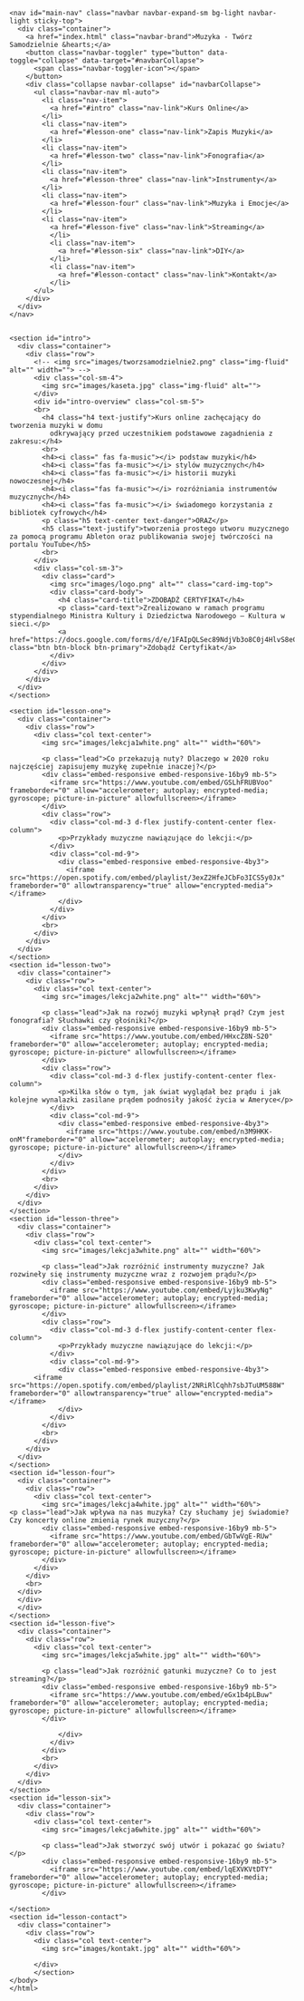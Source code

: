 <!DOCTYPE html>

<html lang="en">

<head>
  <meta charset="UTF-8">
  <meta name="viewport" content="width=device-width, initial-scale=1.0">
  <meta http-equiv="X-UA-Compatible" content="ie=edge">
  <link rel="stylesheet" href="https://stackpath.bootstrapcdn.com/bootstrap/4.4.1/css/bootstrap.min.css" integrity="sha384-Vkoo8x4CGsO3+Hhxv8T/Q5PaXtkKtu6ug5TOeNV6gBiFeWPGFN9MuhOf23Q9Ifjh" crossorigin="anonymous">
  <link rel="stylesheet" href="https://cdnjs.cloudflare.com/ajax/libs/font-awesome/5.14.0/css/all.min.css" integrity="sha512-1PKOgIY59xJ8Co8+NE6FZ+LOAZKjy+KY8iq0G4B3CyeY6wYHN3yt9PW0XpSriVlkMXe40PTKnXrLnZ9+fkDaog==" crossorigin="anonymous" />
  <link rel="stylesheet" href="./style.css">
  <title>Muzyka - Twórz Samodzielnie &hearts;</title>
  </head>
  <body>

    <nav id="main-nav" class="navbar navbar-expand-sm bg-light navbar-light sticky-top">
      <div class="container">
        <a href="index.html" class="navbar-brand">Muzyka - Twórz Samodzielnie &hearts;</a>
        <button class="navbar-toggler" type="button" data-toggle="collapse" data-target="#navbarCollapse">
          <span class="navbar-toggler-icon"></span>
        </button>
        <div class="collapse navbar-collapse" id="navbarCollapse">
          <ul class="navbar-nav ml-auto">
            <li class="nav-item">
              <a href="#intro" class="nav-link">Kurs Online</a>
            </li>
            <li class="nav-item">
              <a href="#lesson-one" class="nav-link">Zapis Muzyki</a>
            </li>
            <li class="nav-item">
              <a href="#lesson-two" class="nav-link">Fonografia</a>
            </li>
            <li class="nav-item">
              <a href="#lesson-three" class="nav-link">Instrumenty</a>
            </li>
            <li class="nav-item">
              <a href="#lesson-four" class="nav-link">Muzyka i Emocje</a>
            </li>
            <li class="nav-item">
              <a href="#lesson-five" class="nav-link">Streaming</a>
              </li>
              <li class="nav-item">
                <a href="#lesson-six" class="nav-link">DIY</a>
              </li>
              <li class="nav-item">
                <a href="#lesson-contact" class="nav-link">Kontakt</a>
              </li>
          </ul>
        </div>
      </div>
    </nav>


    <section id="intro">
      <div class="container">
        <div class="row">
          <!-- <img src="images/tworzsamodzielnie2.png" class="img-fluid" alt="" width=""> -->
          <div class="col-sm-4">
            <img src="images/kaseta.jpg" class="img-fluid" alt="">
          </div>
          <div id="intro-overview" class="col-sm-5">
          <br>
            <h4 class="h4 text-justify">Kurs online zachęcający do tworzenia muzyki w domu
              odkrywający przed uczestnikiem podstawowe zagadnienia z zakresu:</h4>
            <br>
            <h4><i class=" fas fa-music"></i> podstaw muzyki</h4>
            <h4><i class="fas fa-music"></i> stylów muzycznych</h4>
            <h4><i class="fas fa-music"></i> historii muzyki nowoczesnej</h4>
            <h4><i class="fas fa-music"></i> rozróżniania instrumentów muzycznych</h4>
            <h4><i class="fas fa-music"></i> świadomego korzystania z bibliotek cyfrowych</h4>
            <p class="h5 text-center text-danger">ORAZ</p>
            <h5 class="text-justify">tworzenia prostego utworu muzycznego za pomocą programu Ableton oraz publikowania swojej twórczości na portalu YouTube</h5>
            <br>
          </div>
          <div class="col-sm-3">
            <div class="card">
              <img src="images/logo.png" alt="" class="card-img-top">
              <div class="card-body">
                <h4 class="card-title">ZDOBĄDŹ CERTYFIKAT</h4>
                <p class="card-text">Zrealizowano w ramach programu stypendialnego Ministra Kultury i Dziedzictwa Narodowego – Kultura w sieci.</p>
                <a href="https://docs.google.com/forms/d/e/1FAIpQLSec89NdjVb3o8C0j4HlvS8eCnnb2SBEcG4Bm2hPJ4qaFDvqDA/viewform" class="btn btn-block btn-primary">Zdobądź Certyfikat</a>
              </div>
            </div>
          </div>
        </div>
      </div>
    </section>

    <section id="lesson-one">
      <div class="container">
        <div class="row">
          <div class="col text-center">
            <img src="images/lekcja1white.png" alt="" width="60%">

            <p class="lead">Co przekazują nuty? Dlaczego w 2020 roku najczęściej zapisujemy muzykę zupełnie inaczej?</p>
            <div class="embed-responsive embed-responsive-16by9 mb-5">
              <iframe src="https://www.youtube.com/embed/GSLhFRUBVoo" frameborder="0" allow="accelerometer; autoplay; encrypted-media; gyroscope; picture-in-picture" allowfullscreen></iframe>
            </div>
            <div class="row">
              <div class="col-md-3 d-flex justify-content-center flex-column">
                <p>Przykłady muzyczne nawiązujące do lekcji:</p>
              </div>
              <div class="col-md-9">
                <div class="embed-responsive embed-responsive-4by3">
                  <iframe src="https://open.spotify.com/embed/playlist/3exZ2HfeJCbFo3ICS5y0Jx" frameborder="0" allowtransparency="true" allow="encrypted-media"></iframe>
                </div>
              </div>
            </div>
            <br>
          </div>
        </div>
      </div>
    </section>
    <section id="lesson-two">
      <div class="container">
        <div class="row">
          <div class="col text-center">
            <img src="images/lekcja2white.png" alt="" width="60%">

            <p class="lead">Jak na rozwój muzyki wpłynął prąd? Czym jest fonografia? Słuchawki czy głośniki?</p>
            <div class="embed-responsive embed-responsive-16by9 mb-5">
              <iframe src="https://www.youtube.com/embed/HHxcZ8N-S20" frameborder="0" allow="accelerometer; autoplay; encrypted-media; gyroscope; picture-in-picture" allowfullscreen></iframe>
            </div>
            <div class="row">
              <div class="col-md-3 d-flex justify-content-center flex-column">
                <p>Kilka słów o tym, jak świat wyglądał bez prądu i jak kolejne wynalazki zasilane prądem podnosiły jakość życia w Ameryce</p>
              </div>
              <div class="col-md-9">
                <div class="embed-responsive embed-responsive-4by3">
                  <iframe src="https://www.youtube.com/embed/n3M9HKK-onM"frameborder="0" allow="accelerometer; autoplay; encrypted-media; gyroscope; picture-in-picture" allowfullscreen></iframe>
                </div>
              </div>
            </div>
            <br>
          </div>
        </div>
      </div>
    </section>
    <section id="lesson-three">
      <div class="container">
        <div class="row">
          <div class="col text-center">
            <img src="images/lekcja3white.png" alt="" width="60%">

            <p class="lead">Jak rozróżnić instrumenty muzyczne? Jak rozwineły się instrumenty muzyczne wraz z rozwojem prądu?</p>
            <div class="embed-responsive embed-responsive-16by9 mb-5">
              <iframe src="https://www.youtube.com/embed/Lyjku3KwyNg" frameborder="0" allow="accelerometer; autoplay; encrypted-media; gyroscope; picture-in-picture" allowfullscreen></iframe>
            </div>
            <div class="row">
              <div class="col-md-3 d-flex justify-content-center flex-column">
                <p>Przykłady muzyczne nawiązujące do lekcji:</p>
              </div>
              <div class="col-md-9">
                <div class="embed-responsive embed-responsive-4by3">
          <iframe src="https://open.spotify.com/embed/playlist/2NRiRlCqhh7sbJTuUM588W" frameborder="0" allowtransparency="true" allow="encrypted-media"></iframe>
                </div>
              </div>
            </div>
            <br>
          </div>
        </div>
      </div>
    </section>
    <section id="lesson-four">
      <div class="container">
        <div class="row">
          <div class="col text-center">
            <img src="images/lekcja4white.jpg" alt="" width="60%">
    <p class="lead">Jak wpływa na nas muzyka? Czy słuchamy jej świadomie? Czy koncerty online zmienią rynek muzyczny?</p>
            <div class="embed-responsive embed-responsive-16by9 mb-5">
              <iframe src="https://www.youtube.com/embed/GbTwVgE-RUw" frameborder="0" allow="accelerometer; autoplay; encrypted-media; gyroscope; picture-in-picture" allowfullscreen></iframe>
            </div>
          </div>
        </div>
        <br>
      </div>
      </div>
      </div>
    </section>
    <section id="lesson-five">
      <div class="container">
        <div class="row">
          <div class="col text-center">
            <img src="images/lekcja5white.jpg" alt="" width="60%">

            <p class="lead">Jak rozróżnić gatunki muzyczne? Co to jest streaming?</p>
            <div class="embed-responsive embed-responsive-16by9 mb-5">
              <iframe src="https://www.youtube.com/embed/eGx1b4pLBuw" frameborder="0" allow="accelerometer; autoplay; encrypted-media; gyroscope; picture-in-picture" allowfullscreen></iframe>
            </div>

                </div>
              </div>
            </div>
            <br>
          </div>
        </div>
      </div>
    </section>
    <section id="lesson-six">
      <div class="container">
        <div class="row">
          <div class="col text-center">
            <img src="images/lekcja6white.jpg" alt="" width="60%">

            <p class="lead">Jak stworzyć swój utwór i pokazać go światu?</p>
            <div class="embed-responsive embed-responsive-16by9 mb-5">
              <iframe src="https://www.youtube.com/embed/lqEXVKVtDTY" frameborder="0" allow="accelerometer; autoplay; encrypted-media; gyroscope; picture-in-picture" allowfullscreen></iframe>
            </div>

    </section>
    <section id="lesson-contact">
      <div class="container">
        <div class="row">
          <div class="col text-center">
            <img src="images/kontakt.jpg" alt="" width="60%">

          </div>
          </section>
    </body>
    </html>
